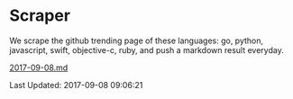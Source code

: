# Scraper

We scrape the github trending page of these languages: go, python, javascript, swift, objective-c, ruby, and push a markdown result everyday.

[2017-09-08.md](https://github.com/henson/Scraper/blob/master/2017-09-08.md)

Last Updated: 2017-09-08 09:06:21